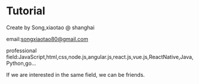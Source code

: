 # Tutorial


Create by Song,xiaotao @ shanghai


email:songxiaotao80@gmail.com


professional field:JavaScript,html,css,node.js,angular.js,react.js,vue.js,ReactNative,Java,Python,go...


If we are interested in the same field, we can be friends.
